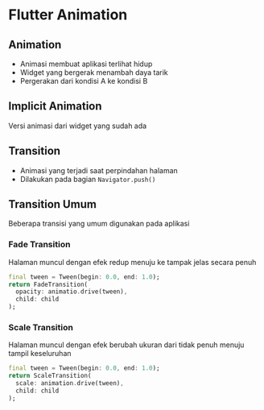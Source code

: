 # Flutter Animation

## Animation

- Animasi membuat aplikasi terlihat hidup
- Widget yang bergerak menambah daya tarik
- Pergerakan dari kondisi A ke kondisi B

## Implicit Animation

Versi animasi dari widget yang sudah ada

## Transition

- Animasi yang terjadi saat perpindahan halaman
- Dilakukan pada bagian `Navigator.push()`

## Transition Umum

Beberapa transisi yang umum digunakan pada aplikasi

### Fade Transition

Halaman muncul dengan efek redup menuju ke tampak jelas secara penuh

```dart
final tween = Tween(begin: 0.0, end: 1.0);
return FadeTransition(
  opacity: animatio.drive(tween),
  child: child
);
```

### Scale Transition

Halaman muncul dengan efek berubah ukuran dari tidak penuh menuju tampil keseluruhan

```dart
final tween = Tween(begin: 0.0, end: 1.0);
return ScaleTransition(
  scale: animation.drive(tween),
  child: child
);
```
